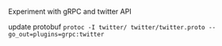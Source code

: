 Experiment with gRPC and twitter API


update protobuf
`protoc -I twitter/ twitter/twitter.proto --go_out=plugins=grpc:twitter`